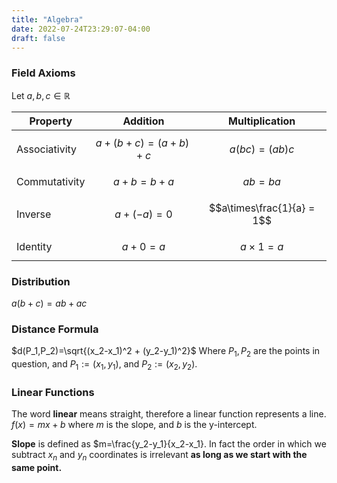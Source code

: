 ```yaml
---
title: "Algebra"
date: 2022-07-24T23:29:07-04:00
draft: false
---
```


### Field Axioms

Let $a,b,c \in \mathbb{R}$

Property | Addition | Multiplication
---------|----------|----------------
Associativity|$$a+(b+c)=(a+b)+c$$|$$a(bc)=(ab)c$$
Commutativity|$$a+b=b+a$$|$$ab=ba$$
Inverse|$$a+(-a)=0$$|$$a\times\frac{1}{a} = 1$$
Identity|$$a+0=a$$|$$a\times 1 = a$$

### Distribution 
$a(b+c)=ab+ac$

### Distance Formula
$d(P_1,P_2)=\sqrt{(x_2-x_1)^2 + (y_2-y_1)^2}$ Where $P_1,P_2$ are the points in question, and $P_1 := (x_1,y_1)$, and $P_2 := (x_2,y_2)$.

### Linear Functions
The word **linear** means straight, therefore a linear function represents a line. $f(x) = mx+b$ where $m$ is the slope, and $b$ is the y-intercept. 

**Slope** is defined as $m=\frac{y_2-y_1}{x_2-x_1}. In fact the order in which we subtract $x_n$ and $y_n$ coordinates is irrelevant **as long as we start with the same point.**
